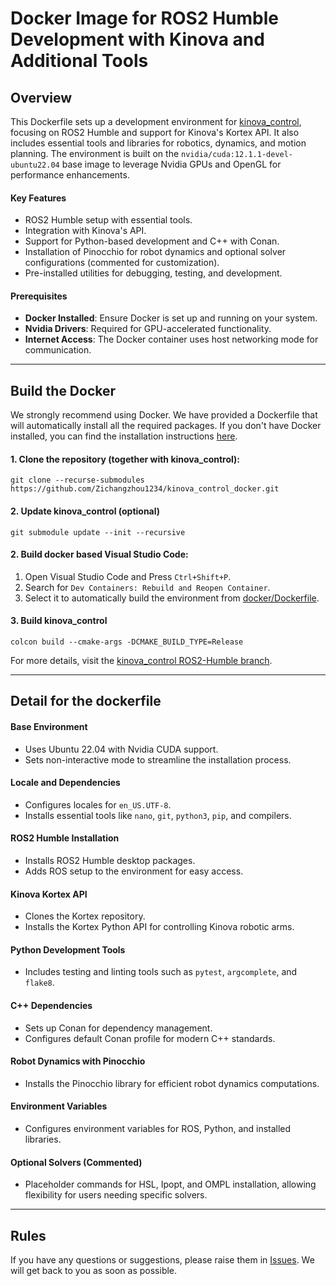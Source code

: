 # Docker Image for ROS2 Humble Development with Kinova and Additional Tools

## Overview

This Dockerfile sets up a development environment for [kinova_control](https://github.com/roahmlab/kinova_control/tree/ros2-humble), focusing on ROS2 Humble and support for Kinova's Kortex API. 
It also includes essential tools and libraries for robotics, dynamics, and motion planning. 
The environment is built on the `nvidia/cuda:12.1.1-devel-ubuntu22.04` base image to leverage Nvidia GPUs and OpenGL for performance enhancements.

#### Key Features
- ROS2 Humble setup with essential tools.
- Integration with Kinova's API.
- Support for Python-based development and C++ with Conan.
- Installation of Pinocchio for robot dynamics and optional solver configurations (commented for customization).
- Pre-installed utilities for debugging, testing, and development.

#### Prerequisites

- **Docker Installed**: Ensure Docker is set up and running on your system.
- **Nvidia Drivers**: Required for GPU-accelerated functionality.
- **Internet Access**: The Docker container uses host networking mode for communication.

---

## Build the Docker

We strongly recommend using Docker. 
We have provided a Dockerfile that will automatically install all the required packages. 
If you don't have Docker installed, you can find the installation instructions [here](https://docs.docker.com/engine/install/ubuntu/#install-using-the-repository).

#### 1. Clone the repository (together with kinova_control):

```shell
git clone --recurse-submodules https://github.com/Zichangzhou1234/kinova_control_docker.git
```

#### 2. Update kinova_control (optional)

```shell
git submodule update --init --recursive
```

#### 2. Build docker based Visual Studio Code:
1. Open Visual Studio Code and Press `Ctrl+Shift+P`.
2. Search for `Dev Containers: Rebuild and Reopen Container`.
3. Select it to automatically build the environment from [docker/Dockerfile](docker/Dockerfile).

#### 3. Build kinova_control

```shell
colcon build --cmake-args -DCMAKE_BUILD_TYPE=Release
```

For more details, visit the [kinova_control ROS2-Humble branch](https://github.com/roahmlab/kinova_control/tree/ros2-humble).

---

## Detail for the dockerfile

#### Base Environment
- Uses Ubuntu 22.04 with Nvidia CUDA support.
- Sets non-interactive mode to streamline the installation process.

#### Locale and Dependencies
- Configures locales for `en_US.UTF-8`.
- Installs essential tools like `nano`, `git`, `python3`, `pip`, and compilers.

#### ROS2 Humble Installation
- Installs ROS2 Humble desktop packages.
- Adds ROS setup to the environment for easy access.

#### Kinova Kortex API
- Clones the Kortex repository.
- Installs the Kortex Python API for controlling Kinova robotic arms.

#### Python Development Tools
- Includes testing and linting tools such as `pytest`, `argcomplete`, and `flake8`.

#### C++ Dependencies
- Sets up Conan for dependency management.
- Configures default Conan profile for modern C++ standards.

#### Robot Dynamics with Pinocchio
- Installs the Pinocchio library for efficient robot dynamics computations.

#### Environment Variables
- Configures environment variables for ROS, Python, and installed libraries.

#### Optional Solvers (Commented)
- Placeholder commands for HSL, Ipopt, and OMPL installation, allowing flexibility for users needing specific solvers.

---
## Rules
If you have any questions or suggestions, please raise them in [Issues](https://github.com/roahmlab/kinova_control_docker/issues).
We will get back to you as soon as possible.










